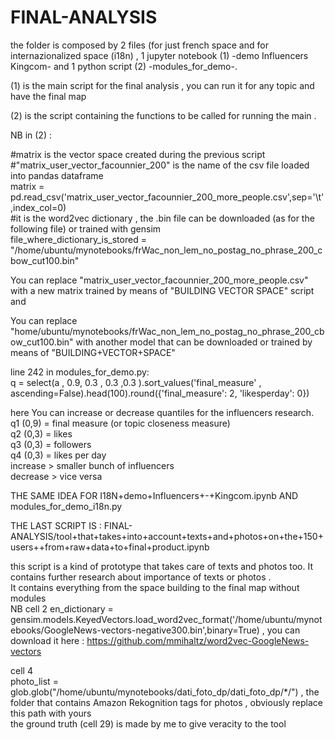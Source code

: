 # FINAL-ANALYSIS

the folder is composed by 2 files (for just french space and for internazionalized space (i18n) , 1 jupyter notebook (1) -demo Influencers Kingcom- and 1 python script (2) -modules_for_demo-.  

(1) is the main script for the final analysis , you can run it for any topic and have the final map

(2) is the script containing the functions to be called for running the main .


NB in (2) :

#matrix is the vector space created during the previous script  
#"matrix_user_vector_facounnier_200" is the name of the csv file loaded into pandas dataframe  
matrix = pd.read_csv('matrix_user_vector_facounnier_200_more_people.csv',sep='\t',index_col=0)  
#it is the word2vec dictionary , the .bin file can be downloaded (as for the following file) or trained with gensim  
file_where_dictionary_is_stored = "/home/ubuntu/mynotebooks/frWac_non_lem_no_postag_no_phrase_200_cbow_cut100.bin"    

You can replace "matrix_user_vector_facounnier_200_more_people.csv" with a new matrix trained by means of "BUILDING VECTOR SPACE" script  
and  

You can replace "home/ubuntu/mynotebooks/frWac_non_lem_no_postag_no_phrase_200_cbow_cut100.bin" with another model that can be downloaded or trained by means of "BUILDING+VECTOR+SPACE"  


line 242 in modules_for_demo.py:  
 q = select(a , 0.9, 0.3 , 0.3 ,0.3 ).sort_values('final_measure' , ascending=False).head(100).round({'final_measure': 2, 'likesperday': 0})  
 
 here You can increase or decrease quantiles for the influencers research.  
 q1 (0,9)  = final measure (or topic closeness measure)   
 q2 (0,3)  = likes  
 q3 (0,3)  = followers   
 q4 (0,3)  = likes per day    
 increase > smaller bunch of influencers   
 decrease > vice versa  
 
 THE SAME IDEA FOR I18N+demo+Influencers+-+Kingcom.ipynb AND  	modules_for_demo_i18n.py  
 
 THE LAST SCRIPT IS : 
  FINAL-ANALYSIS/tool+that+takes+into+account+texts+and+photos+on+the+150+users++from+raw+data+to+final+product.ipynb   
  
  this script is a kind of prototype that takes care of texts and photos too. It contains further research about importance of texts or photos .  
  It contains everything from the space building to the final map without modules  
  NB 
  cell 2 
  en_dictionary = gensim.models.KeyedVectors.load_word2vec_format('/home/ubuntu/mynotebooks/GoogleNews-vectors-negative300.bin',binary=True) , you can download it here : https://github.com/mmihaltz/word2vec-GoogleNews-vectors  
  
  cell 4  
  photo_list = glob.glob("/home/ubuntu/mynotebooks/dati_foto_dp/dati_foto_dp/*/") , the folder that contains Amazon Rekognition tags for photos , obviously replace this path with yours  
  the ground truth (cell 29) is made by me to give veracity to the tool
 
